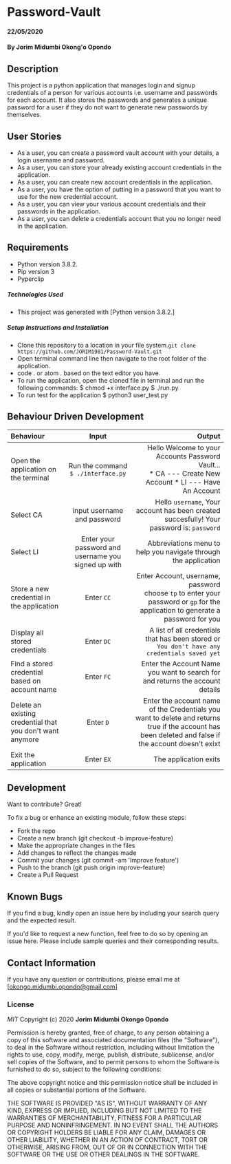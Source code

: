 # Password-Vault  
#### 22/05/2020
#### By **Jorim Midumbi Okong'o Opondo**
## Description

This project is a python application that manages login and signup credentials of a person for various accounts i.e. username and passwords for each account. It also stores the passwords and generates a unique password for a user if they do not want to generate new passwords by themselves. 

## User Stories

- As a user, you can create a password vault account with your details, a login username and password.
- As a user, you can store your already existing account credentials in the application. 
- As a user, you can create new account credentials in the application. 
- As a user, you have the option of putting in a password that you want to use for the new credential account.
- As a user, you can view your various account credentials and their passwords in the application.
- As a user, you can delete a credentials account that you no longer need in the application.


## Requirements

- Python version 3.8.2.
- Pip version 3
- Pyperclip

##### Technologies Used

- This project was generated with [Python version 3.8.2.]

##### Setup Instructions and Installation

- Clone this repository to a location in your file system.`git clone https://github.com/JORIM1981/Password-Vault.git`
- Open terminal command line then navigate to the root folder of the application.
- code . or atom . based on the text editor you have.
- To run the application, open the cloned file in terminal and run the following commands:
        $ chmod +x interface.py
        $ ./run.py
- To run test for the application
        $ python3 user_test.py


## Behaviour Driven Development

 Behaviour | Input | Output |
| :---------------- | :---------------: | ------------------: |
|Open the application on the terminal | Run the command ```$ ./interface.py```|Hello Welcome to your Accounts Password Vault... <br>* CA ---  Create New Account * LI ---  Have An Account |
|Select  CA| input username and password| Hello ```username```, Your account has been created succesfully! Your password is: ```password```|
|Select LI  | Enter your password and username you signed up with| Abbreviations menu to help you navigate through the application|
|Store a new credential in the application| Enter ```CC```|Enter Account, username, password<br>choose ```tp``` to enter your password or ```gp``` for the application to generate a password for you |
|Display all stored credentials | Enter ```DC```|A list of all credentials that has been stored or ```You don't have any credentials saved yet``` |
|Find a stored credential based on account name|Enter ```FC```| Enter the Account Name you want to search for and returns the account details|
|Delete an existing credential that you don't want anymore|Enter ```D```|Enter the account name of the Credentials you want to delete and returns true if the account has been deleted and false if the account doesn't exixt|
|Exit the application| Enter ```EX```| The application exits|


## Development

Want to contribute? Great!

To fix a bug or enhance an existing module, follow these steps:
- Fork the repo
- Create a new branch (git checkout -b improve-feature)
- Make the appropriate changes in the files
- Add changes to reflect the changes made
- Commit your changes (git commit -am 'Improve feature')
- Push to the branch (git push origin improve-feature)
- Create a Pull Request

## Known Bugs

If you find a bug, kindly open an issue here by including your search query and the expected result.

If you'd like to request a new function, feel free to do so by opening an issue here. Please include sample queries and their corresponding results.


## Contact Information

If you have any question or contributions, please email me at [okongo.midumbi.opondo@gmail.com]


### License

*MIT*
Copyright (c) 2020 **Jorim Midumbi Okongo Opondo**

Permission is hereby granted, free of charge, to any person obtaining a copy of this software and associated documentation files (the "Software"), to deal in the Software without restriction, including without limitation the rights to use, copy, modify, merge, publish, distribute, sublicense, and/or sell copies of the Software, and to permit persons to whom the Software is furnished to do so, subject to the following conditions:

The above copyright notice and this permission notice shall be included in all copies or substantial portions of the Software.

THE SOFTWARE IS PROVIDED "AS IS", WITHOUT WARRANTY OF ANY KIND, EXPRESS OR IMPLIED, INCLUDING BUT NOT LIMITED TO THE WARRANTIES OF MERCHANTABILITY, FITNESS FOR A PARTICULAR PURPOSE AND NONINFRINGEMENT. IN NO EVENT SHALL THE AUTHORS OR COPYRIGHT HOLDERS BE LIABLE FOR ANY CLAIM, DAMAGES OR OTHER LIABILITY, WHETHER IN AN ACTION OF CONTRACT, TORT OR OTHERWISE, ARISING FROM, OUT OF OR IN CONNECTION WITH THE SOFTWARE OR THE USE OR OTHER DEALINGS IN THE SOFTWARE.
